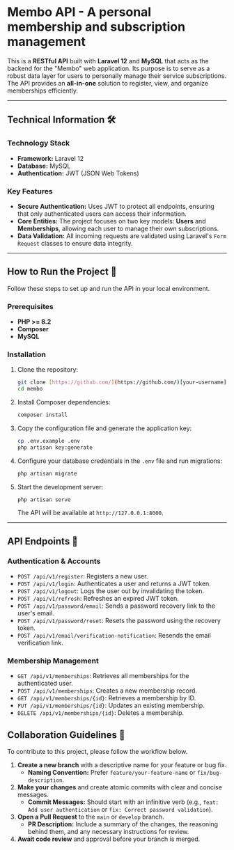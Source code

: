 # Membo API - A personal membership and subscription management

This is a **RESTful API** built with **Laravel 12** and **MySQL** that acts as the backend for the "Membo" web application. Its purpose is to serve as a robust data layer for users to personally manage their service subscriptions. The API provides an **all-in-one** solution to register, view, and organize memberships efficiently.

---

## Technical Information 🛠️

### Technology Stack

- **Framework:** Laravel 12
- **Database:** MySQL
- **Authentication:** JWT (JSON Web Tokens)

### Key Features

- **Secure Authentication:** Uses JWT to protect all endpoints, ensuring that only authenticated users can access their information.
- **Core Entities:** The project focuses on two key models: **Users** and **Memberships**, allowing each user to manage their own subscriptions.
- **Data Validation:** All incoming requests are validated using Laravel's `Form Request` classes to ensure data integrity.

---

## How to Run the Project 🚀

Follow these steps to set up and run the API in your local environment.

### Prerequisites

- **PHP >= 8.2**
- **Composer**
- **MySQL**

### Installation

1.  Clone the repository:
    ```bash
    git clone [https://github.com/](https://github.com/)[your-username]/membo.git
    cd membo
    ```
2.  Install Composer dependencies:
    ```bash
    composer install
    ```
3.  Copy the configuration file and generate the application key:
    ```bash
    cp .env.example .env
    php artisan key:generate
    ```
4.  Configure your database credentials in the `.env` file and run migrations:
    ```bash
    php artisan migrate
    ```
5.  Start the development server:
    ```bash
    php artisan serve
    ```
    The API will be available at `http://127.0.0.1:8000`.

---

## API Endpoints 📖

### Authentication & Accounts

- `POST /api/v1/register`: Registers a new user.
- `POST /api/v1/login`: Authenticates a user and returns a JWT token.
- `POST /api/v1/logout`: Logs the user out by invalidating the token.
- `POST /api/v1/refresh`: Refreshes an expired JWT token.
- `POST /api/v1/password/email`: Sends a password recovery link to the user's email.
- `POST /api/v1/password/reset`: Resets the password using the recovery token.
- `POST /api/v1/email/verification-notification`: Resends the email verification link.

### Membership Management

- `GET /api/v1/memberships`: Retrieves all memberships for the authenticated user.
- `POST /api/v1/memberships`: Creates a new membership record.
- `GET /api/v1/memberships/{id}`: Retrieves a membership by ID.
- `PUT /api/v1/memberships/{id}`: Updates an existing membership.
- `DELETE /api/v1/memberships/{id}`: Deletes a membership.

## Collaboration Guidelines 🤝

To contribute to this project, please follow the workflow below.

1.  **Create a new branch** with a descriptive name for your feature or bug fix.
    - **Naming Convention:** Prefer `feature/your-feature-name` or `fix/bug-description`.
2.  **Make your changes** and create atomic commits with clear and concise messages.
    - **Commit Messages:** Should start with an infinitive verb (e.g., `feat: Add user authentication` or `fix: Correct password validation`).
3.  **Open a Pull Request** to the `main` or `develop` branch.
    - **PR Description:** Include a summary of the changes, the reasoning behind them, and any necessary instructions for review.
4.  **Await code review** and approval before your branch is merged.
